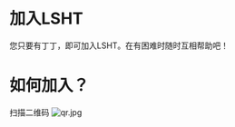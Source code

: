# 加入LSHT
您只要有丁丁，即可加入LSHT。在有困难时随时互相帮助吧！
# 如何加入？
扫描二维码
![qr.jpg](https://lumogroup.github.io/join-lsht/qr.jpg "qrcode")
